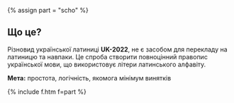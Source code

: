 {% assign part = "scho" %}<a name="{{ part }}"></a>

## Що це?

Різновид української латиниці **UK-2022**, не є засобом для перекладу на латиницю та навпаки. Це спроба створити повноцінний правопис української мови, що використовує літери латинського алфавіту.

**Мета:** простота, логічність, якомога мінімум винятків

{% include f.htm f=part %}
